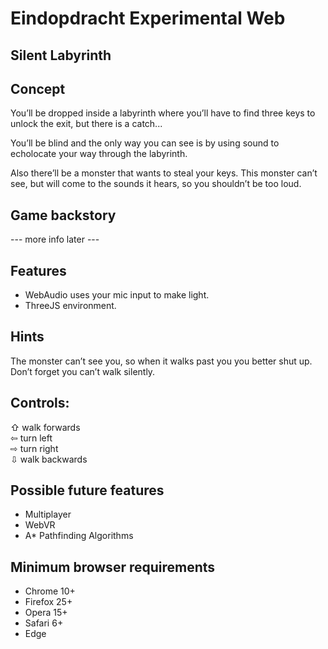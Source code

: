 # Eindopdracht Experimental Web

## **Silent Labyrinth**

## Concept

You’ll be dropped inside a labyrinth where you’ll have to find three keys to unlock the exit, but there is a catch...

You’ll be blind and the only way you can see is by using sound to echolocate your way through the labyrinth.

Also there’ll be a monster that wants to steal your keys. This monster can’t see, but will come to the sounds it hears, so you shouldn’t be too loud.

## Game backstory 
\--- more info later \---

## Features
* WebAudio uses your mic input to make light.
* ThreeJS environment.


## Hints
The monster can’t see you, so when it walks past you you better shut up.
Don’t forget you can’t walk silently. 

## Controls:
⇧ walk forwards <br>
⇦ turn left <br>
⇨ turn right <br>
⇩ walk backwards

## Possible future features
* Multiplayer
* WebVR 
* A* Pathfinding Algorithms

## Minimum browser requirements
* Chrome 10+
* Firefox 25+
* Opera 15+
* Safari 6+
* Edge